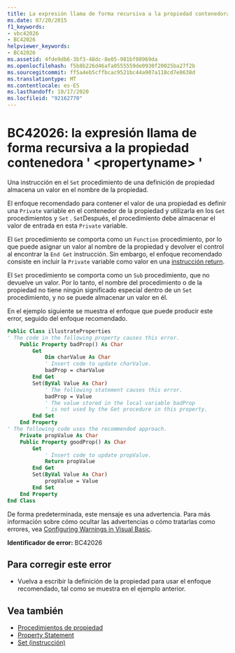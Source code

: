 ```yaml
---
title: La expresión llama de forma recursiva a la propiedad contenedora '<propertyname>'
ms.date: 07/20/2015
f1_keywords:
- vbc42026
- BC42026
helpviewer_keywords:
- BC42026
ms.assetid: 4fde9db6-3bf3-48dc-8e05-981bf08969da
ms.openlocfilehash: f5b8b226d46afa0555559de0930f20025ba27f2b
ms.sourcegitcommit: ff5a4eb5cffbcac9521bc44a907a118cd7e8638d
ms.translationtype: MT
ms.contentlocale: es-ES
ms.lasthandoff: 10/17/2020
ms.locfileid: "92162770"
---
```

# <a name="bc42026-expression-recursively-calls-the-containing-property-propertyname"></a>BC42026: la expresión llama de forma recursiva a la propiedad contenedora ' \<propertyname> '

Una instrucción en el `Set` procedimiento de una definición de propiedad almacena un valor en el nombre de la propiedad.

 El enfoque recomendado para contener el valor de una propiedad es definir una `Private` variable en el contenedor de la propiedad y utilizarla en los `Get` procedimientos y `Set` . `Set`Después, el procedimiento debe almacenar el valor de entrada en esta `Private` variable.

 El `Get` procedimiento se comporta como un `Function` procedimiento, por lo que puede asignar un valor al nombre de la propiedad y devolver el control al encontrar la `End Get` instrucción. Sin embargo, el enfoque recomendado consiste en incluir la `Private` variable como valor en una [instrucción return](../statements/return-statement.md).

 El `Set` procedimiento se comporta como un `Sub` procedimiento, que no devuelve un valor. Por lo tanto, el nombre del procedimiento o de la propiedad no tiene ningún significado especial dentro de un `Set` procedimiento, y no se puede almacenar un valor en él.

 En el ejemplo siguiente se muestra el enfoque que puede producir este error, seguido del enfoque recomendado.

```vb
Public Class illustrateProperties
' The code in the following property causes this error.
    Public Property badProp() As Char
        Get
            Dim charValue As Char
            ' Insert code to update charValue.
            badProp = charValue
        End Get
        Set(ByVal Value As Char)
            ' The following statement causes this error.
            badProp = Value
            ' The value stored in the local variable badProp
            ' is not used by the Get procedure in this property.
        End Set
    End Property
' The following code uses the recommended approach.
    Private propValue As Char
    Public Property goodProp() As Char
        Get
            ' Insert code to update propValue.
            Return propValue
        End Get
        Set(ByVal Value As Char)
            propValue = Value
        End Set
    End Property
End Class
```

 De forma predeterminada, este mensaje es una advertencia. Para más información sobre cómo ocultar las advertencias o cómo tratarlas como errores, vea [Configuring Warnings in Visual Basic](/visualstudio/ide/configuring-warnings-in-visual-basic).

 **Identificador de error:** BC42026

## <a name="to-correct-this-error"></a>Para corregir este error

- Vuelva a escribir la definición de la propiedad para usar el enfoque recomendado, tal como se muestra en el ejemplo anterior.

## <a name="see-also"></a>Vea también

- [Procedimientos de propiedad](../../programming-guide/language-features/procedures/property-procedures.md)
- [Property Statement](../statements/property-statement.md)
- [Set (instrucción)](../statements/set-statement.md)
